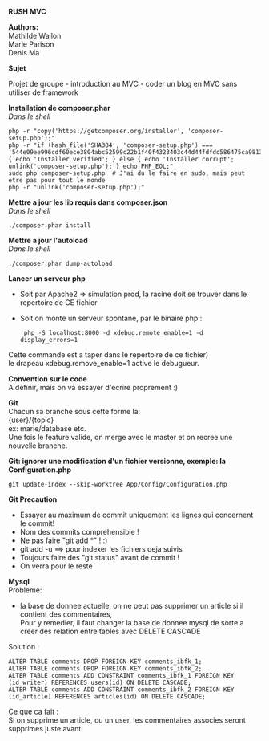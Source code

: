 **RUSH MVC**  
  
**Authors:**  
Mathilde Wallon  
Marie Parison  
Denis Ma  

**Sujet**

Projet de groupe - introduction au MVC - coder un blog en MVC sans utiliser de framework

**Installation de composer.phar**  
_Dans le shell_

    php -r "copy('https://getcomposer.org/installer', 'composer-setup.php');"
    php -r "if (hash_file('SHA384', 'composer-setup.php') === '544e09ee996cdf60ece3804abc52599c22b1f40f4323403c44d44fdfdd586475ca9813a858088ffbc1f233e9b180f061') { echo 'Installer verified'; } else { echo 'Installer corrupt'; unlink('composer-setup.php'); } echo PHP_EOL;"
    sudo php composer-setup.php  # J'ai du le faire en sudo, mais peut etre pas pour tout le monde
    php -r "unlink('composer-setup.php');"


**Mettre a jour les lib requis dans composer.json**  
_Dans le shell_

    ./composer.phar install
    

**Mettre a jour l'autoload**  
_Dans le shell_

    ./composer.phar dump-autoload
    
    
**Lancer un serveur php**  
- Soit par Apache2 => simulation prod, la racine doit se trouver dans le repertoire de CE fichier
- Soit on monte un serveur spontane, par le binaire php : 
        
       php -S localhost:8000 -d xdebug.remote_enable=1 -d display_errors=1
Cette commande est a taper dans le repertoire de ce fichier)  
le drapeau xdebug.remove_enable=1 active le debugueur.
    
**Convention sur le code**  
A definir, mais on va essayer d'ecrire proprement :)


**Git**  
Chacun sa branche sous cette forme la:   
{user}/{topic}  
ex: marie/database etc.  
Une fois le feature valide, on merge avec le master et on recree une nouvelle branche.  


**Git: ignorer une modification d'un fichier versionne, exemple: la Configuration.php**  
    
    git update-index --skip-worktree App/Config/Configuration.php


**Git Precaution**  
- Essayer au maximum de commit uniquement les lignes qui concernent le commit!
- Nom des commits comprehensible !
- Ne pas faire "git add *" ! :)  
- git add -u   ==> pour indexer les fichiers deja suivis  
- Toujours faire des "git status" avant de commit ! 
- On verra pour le reste


**Mysql**  
Probleme:  
- la base de donnee actuelle, on ne peut pas supprimer un article si il contient des commentaires,  
Pour y remedier, il faut changer la base de donnee mysql de sorte a creer des relation entre tables avec DELETE CASCADE  

Solution :  

    ALTER TABLE comments DROP FOREIGN KEY comments_ibfk_1;
    ALTER TABLE comments DROP FOREIGN KEY comments_ibfk_2;
    ALTER TABLE comments ADD CONSTRAINT comments_ibfk_1 FOREIGN KEY (id_writer) REFERENCES users(id) ON DELETE CASCADE;
    ALTER TABLE comments ADD CONSTRAINT comments_ibfk_2 FOREIGN KEY (id_article) REFERENCES articles(id) ON DELETE CASCADE;

Ce que ca fait :  
Si on supprime un article, ou un user, les commentaires associes seront supprimes juste avant.
